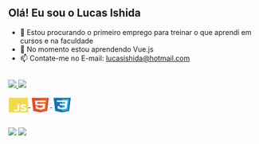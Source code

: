 ## Olá! Eu sou o Lucas Ishida

- 🔭 Estou procurando o primeiro emprego para treinar o que aprendi em cursos e na faculdade
- 🌱 No momento estou aprendendo Vue.js
- 📫 Contate-me no E-mail: lucasishida@hotmail.com
  ##
 <div>
  <a href="https://github.com/ishida3103">
  <img height="180em" src="https://github-readme-stats.vercel.app/api?username=ishida3103&show_icons=true&theme=material-palenight&include_all_commits=true&count_private=true"/>
  <img height="180em" src="https://github-readme-stats.vercel.app/api/top-langs/?username=ishida3103&layout=compact&langs_count=7&theme=material-palenight"/>
</div>
  
<div style="display: inline_block"><br>
  <img align="center" alt="Ishida-Js" height="30" width="40" src="https://raw.githubusercontent.com/devicons/devicon/master/icons/javascript/javascript-plain.svg">
  <img align="center" alt="Ishida-HTML" height="30" width="40" src="https://raw.githubusercontent.com/devicons/devicon/master/icons/html5/html5-original.svg">
  <img align="center" alt="Ishida-CSS" height="30" width="40" src="https://raw.githubusercontent.com/devicons/devicon/master/icons/css3/css3-original.svg">
</div>
  
  ##
  
<div>
  <a href="https://www.instagram.com/lucas_ishida/" target="_blank"><img src="https://img.shields.io/badge/-Instagram-%23E4405F?style=for-the-badge&logo=instagram&logoColor=white" target="_blank"></a>
  <a href="https://www.linkedin.com/in/lucas-ishida-5535b71a5/" target="_blank"><img src="https://img.shields.io/badge/-LinkedIn-%230077B5?style=for-the-badge&logo=linkedin&logoColor=white" target="_blank"></a> 
 
</div>
